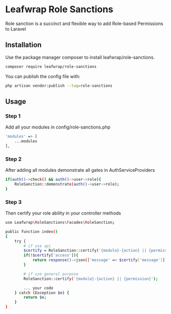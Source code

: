 # Leafwrap Role Sanctions

Role sanction is a succinct and flexible way to add Role-based Permissions to Laravel

## Installation

Use the package manager composer to install leafwrap/role-sanctions.

```bash
composer require leafwrap/role-sanctions
```

You can publish the config file with:

```bash
php artisan vendor:publish --tag=role-sanctions
```

## Usage

### Step 1

Add all your modules in config/role-sanctions.php

```bash
'modules' => [
    ...modules
],
```

### Step 2

After adding all modules demonstrate all gates in AuthServiceProviders

```bash
if(auth()->check() && auth()->user->role){
    RoleSanction::demonstrate(auth()->user->role);
}
```

### Step 3

Then certify your role ability in your controller methods

```bash
use Leafwrap\RoleSanctions\Facades\RoleSanction;

public function index()
{
    try {
        # if use api
        $certify = RoleSanction::certify('{module}-{action} || {permission}');
        if(!$certify['access']){
            return response()->json(['message' => $certify['message']], $certify['code']);
        }

        # if use general purpose
        RoleSanction::certify('{module}-{action} || {permission}');

        ... your code
    } catch (Exception $e) {
        return $e;
    }
}
```
